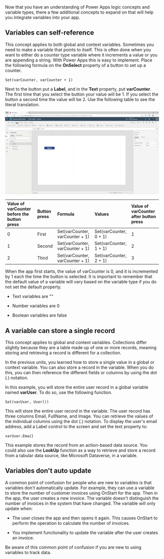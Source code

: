 Now that you have an understanding of Power Apps logic concepts and variable types, there a few additional concepts to expand on that will help you integrate variables into your app.

Variables can self-reference
----------------------------

This concept applies to both global and context variables. Sometimes you 
need to make a variable that points to itself. This is
often done when you want to either do a counter type variable where it
increments a value or you are appending a string. With Power Apps this is
easy to implement. Place the following formula on the **OnSelect** property
of a button to set up a counter.

```
Set(varCounter, varCounter + 1)
```

Next to the button put a **Label**, and in the **Text** property, put **varCounter**. The first time that you select the button your value will be 1. If you
select the button a second time the value will be 2. Use the following table to 
see the literal translation.

![Animation of varCounter functionality.](../media/6-varcounter.gif)

 | Value of varCounter before the button press   | Button press   | Formula                           | Values                   | Value of varCounter after button press |
 | :---------------------------------------------| :--------------| :---------------------------------| :------------------------| :----------------------------------------|
 | 0                                             | First          | Set(varCounter, varCounter + 1)   | Set(varCounter, 0 + 1)   | 1 |
 | 1                                             | Second         | Set(varCounter, varCounter + 1)   | Set(varCounter, 1 + 1)   | 2 |
 | 2                                             | Third          | Set(varCounter, varCounter + 1)   | Set(varCounter, 2 + 1)   | 3 |

When the app first starts, the value of varCounter is 0,
and it is incremented by 1 each the time the button is selected. It is
important to remember that the default value of a variable will vary
based on the variable type if you do not set the default property.

-   Text variables are ""

-   Number variables are 0

-   Boolean variables are false

A variable can store a single record
------------------------------------

This concept applies to global and context variables. Collections differ slightly because they are a table made up of one or more records, meaning storing and retrieving a record is different for a collection.

In the previous units, you learned how to store a single value in a global or context variable. You can also store a record in the variable. When you do this, you can then reference the different fields or columns by using the dot (.) notation.

In this example, you will store the entire user record in a global variable named **varUser**. To do so, use the following function.

```
Set(varUser, User())
```

This will store the entire user record in the variable. The user record has three columns Email, FullName, and Image. You can retrieve the values of the individual columns using the dot (.) notation. To display the user's email address, add a Label control to the screen and set the text property to:

```
varUser.Email
```

This example stores the record from an action-based data source. You could also use the **LookUp** function as a way to retrieve and store a record from a tabular data source, like Microsoft Dataverse, in a variable.

Variables don't auto update
---------------------------

A common point of confusion for people who are new to variables is that variables don't automatically update. For example, they can use a variable to store the number of customer invoices using OnStart for the app. Then in the app, the user creates a new invoice. The variable doesn't distinguish the number of invoices in the system that have changed. The variable will only update when:

-   The user closes the app and then opens it again. This causes OnStart
    to perform the operation to calculate the number of invoices.

-   You implement functionality to update the variable after the user
    creates an invoice.

Be aware of this common point of confusion if you are new to using variables to track data.
